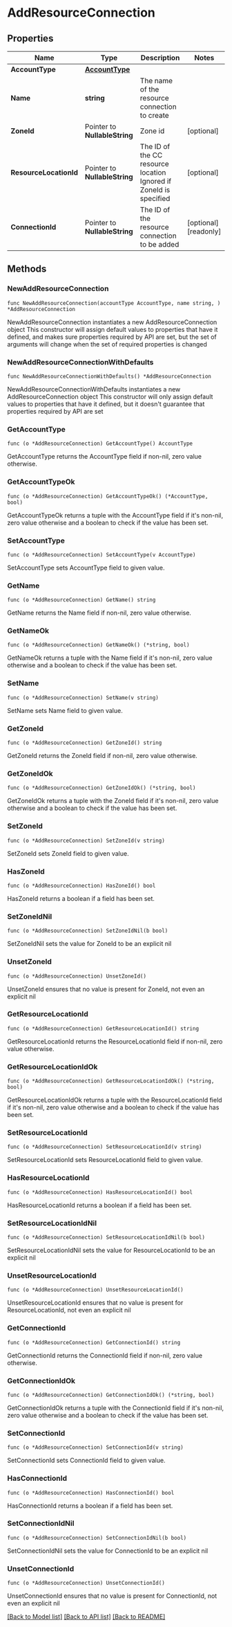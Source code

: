# AddResourceConnection

## Properties

Name | Type | Description | Notes
------------ | ------------- | ------------- | -------------
**AccountType** | [**AccountType**](AccountType.md) |  | 
**Name** | **string** | The name of the resource connection to create | 
**ZoneId** | Pointer to **NullableString** | Zone id | [optional] 
**ResourceLocationId** | Pointer to **NullableString** | The ID of the CC resource location  Ignored if ZoneId is specified | [optional] 
**ConnectionId** | Pointer to **NullableString** | The ID of the resource connection to be added | [optional] [readonly] 

## Methods

### NewAddResourceConnection

`func NewAddResourceConnection(accountType AccountType, name string, ) *AddResourceConnection`

NewAddResourceConnection instantiates a new AddResourceConnection object
This constructor will assign default values to properties that have it defined,
and makes sure properties required by API are set, but the set of arguments
will change when the set of required properties is changed

### NewAddResourceConnectionWithDefaults

`func NewAddResourceConnectionWithDefaults() *AddResourceConnection`

NewAddResourceConnectionWithDefaults instantiates a new AddResourceConnection object
This constructor will only assign default values to properties that have it defined,
but it doesn't guarantee that properties required by API are set

### GetAccountType

`func (o *AddResourceConnection) GetAccountType() AccountType`

GetAccountType returns the AccountType field if non-nil, zero value otherwise.

### GetAccountTypeOk

`func (o *AddResourceConnection) GetAccountTypeOk() (*AccountType, bool)`

GetAccountTypeOk returns a tuple with the AccountType field if it's non-nil, zero value otherwise
and a boolean to check if the value has been set.

### SetAccountType

`func (o *AddResourceConnection) SetAccountType(v AccountType)`

SetAccountType sets AccountType field to given value.


### GetName

`func (o *AddResourceConnection) GetName() string`

GetName returns the Name field if non-nil, zero value otherwise.

### GetNameOk

`func (o *AddResourceConnection) GetNameOk() (*string, bool)`

GetNameOk returns a tuple with the Name field if it's non-nil, zero value otherwise
and a boolean to check if the value has been set.

### SetName

`func (o *AddResourceConnection) SetName(v string)`

SetName sets Name field to given value.


### GetZoneId

`func (o *AddResourceConnection) GetZoneId() string`

GetZoneId returns the ZoneId field if non-nil, zero value otherwise.

### GetZoneIdOk

`func (o *AddResourceConnection) GetZoneIdOk() (*string, bool)`

GetZoneIdOk returns a tuple with the ZoneId field if it's non-nil, zero value otherwise
and a boolean to check if the value has been set.

### SetZoneId

`func (o *AddResourceConnection) SetZoneId(v string)`

SetZoneId sets ZoneId field to given value.

### HasZoneId

`func (o *AddResourceConnection) HasZoneId() bool`

HasZoneId returns a boolean if a field has been set.

### SetZoneIdNil

`func (o *AddResourceConnection) SetZoneIdNil(b bool)`

 SetZoneIdNil sets the value for ZoneId to be an explicit nil

### UnsetZoneId
`func (o *AddResourceConnection) UnsetZoneId()`

UnsetZoneId ensures that no value is present for ZoneId, not even an explicit nil
### GetResourceLocationId

`func (o *AddResourceConnection) GetResourceLocationId() string`

GetResourceLocationId returns the ResourceLocationId field if non-nil, zero value otherwise.

### GetResourceLocationIdOk

`func (o *AddResourceConnection) GetResourceLocationIdOk() (*string, bool)`

GetResourceLocationIdOk returns a tuple with the ResourceLocationId field if it's non-nil, zero value otherwise
and a boolean to check if the value has been set.

### SetResourceLocationId

`func (o *AddResourceConnection) SetResourceLocationId(v string)`

SetResourceLocationId sets ResourceLocationId field to given value.

### HasResourceLocationId

`func (o *AddResourceConnection) HasResourceLocationId() bool`

HasResourceLocationId returns a boolean if a field has been set.

### SetResourceLocationIdNil

`func (o *AddResourceConnection) SetResourceLocationIdNil(b bool)`

 SetResourceLocationIdNil sets the value for ResourceLocationId to be an explicit nil

### UnsetResourceLocationId
`func (o *AddResourceConnection) UnsetResourceLocationId()`

UnsetResourceLocationId ensures that no value is present for ResourceLocationId, not even an explicit nil
### GetConnectionId

`func (o *AddResourceConnection) GetConnectionId() string`

GetConnectionId returns the ConnectionId field if non-nil, zero value otherwise.

### GetConnectionIdOk

`func (o *AddResourceConnection) GetConnectionIdOk() (*string, bool)`

GetConnectionIdOk returns a tuple with the ConnectionId field if it's non-nil, zero value otherwise
and a boolean to check if the value has been set.

### SetConnectionId

`func (o *AddResourceConnection) SetConnectionId(v string)`

SetConnectionId sets ConnectionId field to given value.

### HasConnectionId

`func (o *AddResourceConnection) HasConnectionId() bool`

HasConnectionId returns a boolean if a field has been set.

### SetConnectionIdNil

`func (o *AddResourceConnection) SetConnectionIdNil(b bool)`

 SetConnectionIdNil sets the value for ConnectionId to be an explicit nil

### UnsetConnectionId
`func (o *AddResourceConnection) UnsetConnectionId()`

UnsetConnectionId ensures that no value is present for ConnectionId, not even an explicit nil

[[Back to Model list]](../README.md#documentation-for-models) [[Back to API list]](../README.md#documentation-for-api-endpoints) [[Back to README]](../README.md)


